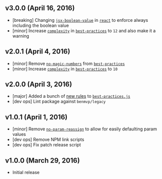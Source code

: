 ## v3.0.0 (April 16, 2016)
- [breaking] Changing [`jsx-boolean-value`](https://github.com/yannickcr/eslint-plugin-react/blob/master/docs/rules/jsx-boolean-value.md) in [`react`](rules/react.js) to enforce always including the boolean value
- [minor] Increase [`complexity`](http://eslint.org/docs/rules/complexity) in [`best-practices`](rules/best-practices.js) to `12` and also make it a warning

## v2.0.1 (April 4, 2016)
- [minor] Remove [`no-magic-numbers`](http://eslint.org/docs/rules/no-magic-numbers) from [`best-practices`](rules/best-practices.js)
- [minor] Increase [`complexity`](http://eslint.org/docs/rules/complexity) in [`best-practices`](rules/best-practices.js) to `10`

## v2.0.0 (April 3, 2016)
- [major] Added a bunch of [new rules](https://github.com/benmvp/eslint-config-benmvp/commit/24513fa640c3a6d133dd55ede4f862cc20309420#diff-e682a002d2f9d3503088301891c1734b) to [`best-practices.js`](rules/best-practices.js)
- [dev ops] Lint package against `benmvp/legacy`

## v1.0.1 (April 1, 2016)
- [minor] Remove [`no-param-reassign`](http://eslint.org/docs/rules/no-param-reassign) to allow for easily defaulting param values
- [dev ops] Remove NPM link scripts
- [dev ops] Fix patch release script

## v1.0.0 (March 29, 2016)
- Initial release
